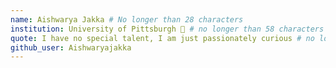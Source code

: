 ```yaml
---
name: Aishwarya Jakka # No longer than 28 characters
institution: University of Pittsburgh 🚩 # no longer than 58 characters
quote: I have no special talent, I am just passionately curious # no longer than 100 characters, avoid using quotes(") to guarantee the format remains the same.
github_user: Aishwaryajakka
---
```

